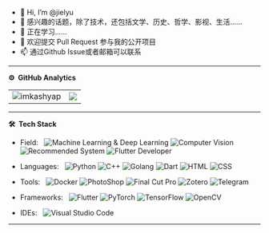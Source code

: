 - 👋 Hi, I’m @jielyu
- 👀 感兴趣的话题，除了技术，还包括文学、历史、哲学、影视、生活......
- 🌱 正在学习......
- 💞️ 欢迎提交 Pull Request 参与我的公开项目
- 📫 通过Github Issue或者邮箱可以联系

***
**⚙️ &nbsp;GitHub Analytics**
<table style="width:100%">
  <tr>
    <td> <img src="https://github-readme-stats.vercel.app/api?username=jielyu&show_icons=true&theme=dark&locale=en&hide_border=true" alt="imkashyap" /></td>
    <td><img src="https://github-readme-stats.vercel.app/api/top-langs/?username=jielyu&theme=dark&hide_border=true&layout=compact"></td>
  </tr>
</table>

<!-- [![Kashyap's wakatime stats](https://github-readme-stats.vercel.app/api/wakatime?username=imkashyap&theme=tokyonight)](https://github.com/jielyu/github-readme-stats)-->
<!-- *** -->
<!--START_SECTION:waka-->
<!--![Code Time](http://img.shields.io/badge/Code%20Time-2016-?-blue)-->
<!--
📊 **This Week I Spent My Time On** 

```text
⌚︎ Time Zone: Asia/Shanghai

💬 Programming Languages: 
No Activity Tracked This Week

🔥 Editors: 
No Activity Tracked This Week

💻 Operating System: 
No Activity Tracked This Week

```

 Last Updated on 24/09/2022 18:53:40 UTC
-->
 
<!--END_SECTION:waka-->
***

**🛠 &nbsp;Tech Stack**

- Field: &nbsp;
  ![Machine Learning & Deep Learning](https://img.shields.io/badge/-ML-333333?style=flat&logo=musicbrainz)
  ![Computer Vision](https://img.shields.io/badge/-CV-333333?style=flat&logo=opencv)
  ![Recommended System](https://img.shields.io/badge/-Rec-333333?style=flat&logo=vimeo)
  ![Flutter Developer](https://img.shields.io/badge/-UI-333333?style=flat&logo=flutter&logoColor=007ACC)
  

- Languages: &nbsp;
  ![Python](https://img.shields.io/badge/-Python-333333?style=flat&logo=python)
  ![C++](https://img.shields.io/badge/-C++-333333?style=flat&logo=cplusplus)
  ![Golang](https://img.shields.io/badge/-Golang-333333?style=flat&logo=go)
  ![Dart](https://img.shields.io/badge/-Dart-333333?style=flat&logo=Dart&logoColor=007ACC)
  ![HTML](https://img.shields.io/badge/-HTML-333333?style=flat&logo=HTML5)
  ![CSS](https://img.shields.io/badge/-CSS-333333?style=flat&logo=CSS3&logoColor=1572B6)
  
- Tools: &nbsp;
  ![Docker](https://img.shields.io/badge/-Docker-333333?style=flat&logo=docker)
  ![PhotoShop](https://img.shields.io/badge/-PhotoShop-333333?style=flat&logo=adobephotoshop)
  ![Final Cut Pro](https://img.shields.io/badge/-FinalCutPro-333333?style=flat&logo=apple)
  ![Zotero](https://img.shields.io/badge/-Zotero-333333?style=flat&logo=zotero)
  ![Telegram](https://img.shields.io/badge/-TG-333333?style=flat&logo=telegram)

- Frameworks: &nbsp;
  ![Flutter](https://img.shields.io/badge/-Flutter-333333?style=flat&logo=flutter&logoColor=007ACC)
  ![PyTorch](https://img.shields.io/badge/-PyTorch-333333?style=flat&logo=pytorch)
  ![TensorFlow](https://img.shields.io/badge/-TensorFlow-333333?style=flat&logo=tensorflow)
  ![OpenCV](https://img.shields.io/badge/-OpenCV-333333?style=flat&logo=opencv)

- IDEs: &nbsp;
  ![Visual Studio Code](https://img.shields.io/badge/-Visual%20Studio%20Code-333333?style=flat&logo=visual-studio-code&logoColor=007ACC)

***

<!---
jielyu/jielyu is a ✨ special ✨ repository because its `README.md` (this file) appears on your GitHub profile.
You can click the Preview link to take a look at your changes.
--->

